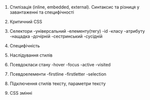 <!-- # BC_44_on_HTML-CSS

1. Front-end, Back-end. Клієнт-серверна архітектура

2. (HTML/CSS/JS) та їх особливості. Для чого використовується.

3. Теги та аттрибути(парні/одинарні теги), обов’язкові аттрибути у ссилок, кнопок та зображеннь.

   - типи(теги верхнього рівня, теги заголовка документа, блокові елементи, рядкові елементи,
     списки, таблиці)
   - парні та поодинокі теги;
   - сестринські та вкладені;
   - атрибути;
   - основні теги та семантика (Metadata content; Flow content; Sectioning content; Heading content;
     phrasing content; Embeded content; Interactive content)

4. Інструменти розробника devtools
5. абсолютні та відносні шляхи -->

1. Стилізація (inline, embedded, external). Синтаксис та різниця у завантаженні та специфічності

2. Критичний CSS

3. Селектори -універсальний -елементу(тегу) -id -класу -атрибуту -нащадка -дочірній -сестринський
   -сусідній
4. Специфічність
5. Наслідування стилів
6. Псевдокласи стану -hover -focus -active -visited
7. Псевдоелементи -firstline -firstletter -selection
8. Підключення стилів тексту, параметри тексту
9. CSS змінні
